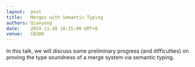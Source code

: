 ```yaml
--- 
layout:  post
title:   Merges with Semantic Typing
authors: Qianyong
date:    2024-11-20 10:15:00 GMT+8
venue:   CB308
--- 
```



In this talk, we will discuss some preliminary progress (and difficulties) on proving the type soundness of a merge system via semantic typing.